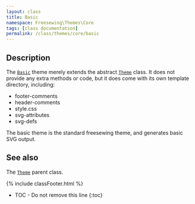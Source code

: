 ```yaml
---
layout: class
title: Basic
namespace: Freesewing\Themes\Core
tags: [class documentation]
permalink: /class/themes/core/basic
---
```

## Description 

The [`Basic`](basic) theme merely extends the abstract [`Theme`](theme) class.
It does not provide any extra methods or code, but it does come
with its own template directory, including:

- footer-comments
- header-comments
- style.css
- svg-attributes
- svg-defs

The basic theme is the standard freesewing theme, and generates basic SVG output.

## See also
The [`Theme`](theme) parent class.

{% include classFooter.html %}
* TOC - Do not remove this line
{:toc}
